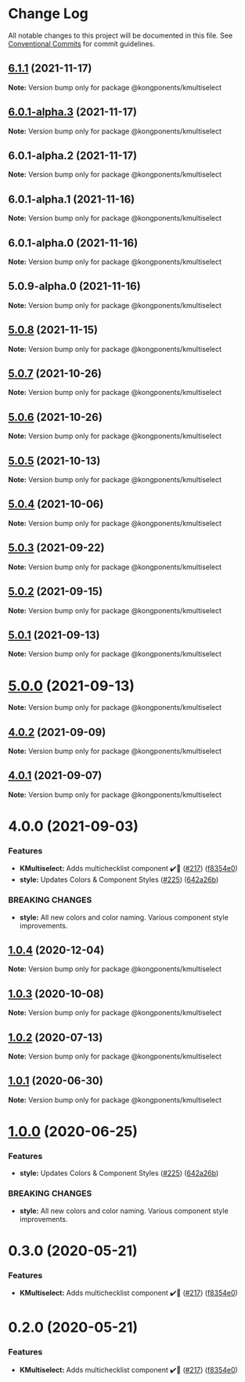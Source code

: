 # Change Log

All notable changes to this project will be documented in this file.
See [Conventional Commits](https://conventionalcommits.org) for commit guidelines.

## [6.1.1](https://github.com/Kong/kongponents/compare/@kongponents/kmultiselect@6.0.1-alpha.3...@kongponents/kmultiselect@6.1.1) (2021-11-17)

**Note:** Version bump only for package @kongponents/kmultiselect





## [6.0.1-alpha.3](https://github.com/Kong/kongponents/compare/@kongponents/kmultiselect@6.0.1-alpha.2...@kongponents/kmultiselect@6.0.1-alpha.3) (2021-11-17)

**Note:** Version bump only for package @kongponents/kmultiselect





## 6.0.1-alpha.2 (2021-11-17)

**Note:** Version bump only for package @kongponents/kmultiselect





## 6.0.1-alpha.1 (2021-11-16)

**Note:** Version bump only for package @kongponents/kmultiselect





## 6.0.1-alpha.0 (2021-11-16)

**Note:** Version bump only for package @kongponents/kmultiselect





## 5.0.9-alpha.0 (2021-11-16)

**Note:** Version bump only for package @kongponents/kmultiselect





## [5.0.8](https://github.com/Kong/kongponents/compare/v5.0.7...v5.0.8) (2021-11-15)

**Note:** Version bump only for package @kongponents/kmultiselect





## [5.0.7](https://github.com/Kong/kongponents/compare/v5.0.6...v5.0.7) (2021-10-26)

**Note:** Version bump only for package @kongponents/kmultiselect





## [5.0.6](https://github.com/Kong/kongponents/compare/v5.0.5...v5.0.6) (2021-10-26)

**Note:** Version bump only for package @kongponents/kmultiselect





## [5.0.5](https://github.com/Kong/kongponents/compare/v5.0.4...v5.0.5) (2021-10-13)

**Note:** Version bump only for package @kongponents/kmultiselect





## [5.0.4](https://github.com/Kong/kongponents/compare/v5.0.3...v5.0.4) (2021-10-06)

**Note:** Version bump only for package @kongponents/kmultiselect





## [5.0.3](https://github.com/Kong/kongponents/compare/v5.0.2...v5.0.3) (2021-09-22)

**Note:** Version bump only for package @kongponents/kmultiselect





## [5.0.2](https://github.com/Kong/kongponents/compare/v5.0.1...v5.0.2) (2021-09-15)

**Note:** Version bump only for package @kongponents/kmultiselect





## [5.0.1](https://github.com/Kong/kongponents/compare/v5.0.0...v5.0.1) (2021-09-13)

**Note:** Version bump only for package @kongponents/kmultiselect





# [5.0.0](https://github.com/Kong/kongponents/compare/v4.0.2...v5.0.0) (2021-09-13)

**Note:** Version bump only for package @kongponents/kmultiselect





## [4.0.2](https://github.com/Kong/kongponents/compare/v4.0.1...v4.0.2) (2021-09-09)

**Note:** Version bump only for package @kongponents/kmultiselect





## [4.0.1](https://github.com/Kong/kongponents/compare/v4.0.0...v4.0.1) (2021-09-07)

**Note:** Version bump only for package @kongponents/kmultiselect





# 4.0.0 (2021-09-03)


### Features

* **KMultiselect:** Adds multichecklist component ✔️🚀 ([#217](https://github.com/Kong/kongponents/issues/217)) ([f8354e0](https://github.com/Kong/kongponents/commit/f8354e07163a81baba5f68a118bf52acd167542e))
* **style:** Updates Colors & Component Styles ([#225](https://github.com/Kong/kongponents/issues/225)) ([642a26b](https://github.com/Kong/kongponents/commit/642a26b888cbf8b4abbe32965729d44d54f9dfef))


### BREAKING CHANGES

* **style:** All new colors and color naming. Various component style improvements.





## [1.0.4](https://github.com/Kong/kongponents/compare/@kongponents/kmultiselect@1.0.3...@kongponents/kmultiselect@1.0.4) (2020-12-04)

**Note:** Version bump only for package @kongponents/kmultiselect





## [1.0.3](https://github.com/Kong/kongponents/compare/@kongponents/kmultiselect@1.0.2...@kongponents/kmultiselect@1.0.3) (2020-10-08)

**Note:** Version bump only for package @kongponents/kmultiselect





## [1.0.2](https://github.com/Kong/kongponents/compare/@kongponents/kmultiselect@1.0.1...@kongponents/kmultiselect@1.0.2) (2020-07-13)

**Note:** Version bump only for package @kongponents/kmultiselect





## [1.0.1](https://github.com/Kong/kongponents/compare/@kongponents/kmultiselect@1.0.0...@kongponents/kmultiselect@1.0.1) (2020-06-30)

**Note:** Version bump only for package @kongponents/kmultiselect





# [1.0.0](https://github.com/Kong/kongponents/compare/@kongponents/kmultiselect@0.3.0...@kongponents/kmultiselect@1.0.0) (2020-06-25)


### Features

* **style:** Updates Colors & Component Styles ([#225](https://github.com/Kong/kongponents/issues/225)) ([642a26b](https://github.com/Kong/kongponents/commit/642a26b888cbf8b4abbe32965729d44d54f9dfef))


### BREAKING CHANGES

* **style:** All new colors and color naming. Various component style improvements.





# 0.3.0 (2020-05-21)


### Features

* **KMultiselect:** Adds multichecklist component ✔️🚀 ([#217](https://github.com/Kong/kongponents/issues/217)) ([f8354e0](https://github.com/Kong/kongponents/commit/f8354e07163a81baba5f68a118bf52acd167542e))





# 0.2.0 (2020-05-21)


### Features

* **KMultiselect:** Adds multichecklist component ✔️🚀 ([#217](https://github.com/Kong/kongponents/issues/217)) ([f8354e0](https://github.com/Kong/kongponents/commit/f8354e07163a81baba5f68a118bf52acd167542e))
